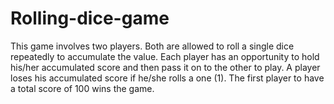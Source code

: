# Rolling-dice-game
This game involves two players. Both are allowed to roll a single dice repeatedly to accumulate the value.
Each player has an opportunity to hold his/her accumulated score and then pass it on to the other to play.
A player loses his accumulated score if he/she rolls a one (1).
The first player to have a total score of 100 wins the game.
